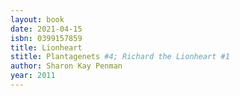 ```yaml
---
layout: book
date: 2021-04-15
isbn: 0399157859
title: Lionheart 
stitle: Plantagenets #4; Richard the Lionheart #1
author: Sharon Kay Penman
year: 2011
---
```

